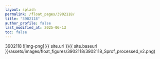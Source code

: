 ```yaml
---
layout: splash
permalink: /float_pages/3902118/
title: "3902118"
author_profile: false
last_modified_at: 2025-06-13
toc: false
---
```

 
3902118
![img-png]({{ site.url }}{{ site.baseurl }}/assets/images/float_figures/3902118/3902118_Sprof_processed_v2.png)